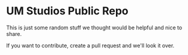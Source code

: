 # UM Studios Public Repo

This is just some random stuff we thought would be helpful and nice to share. 

If you want to contribute, create a pull request and we'll look it over.
